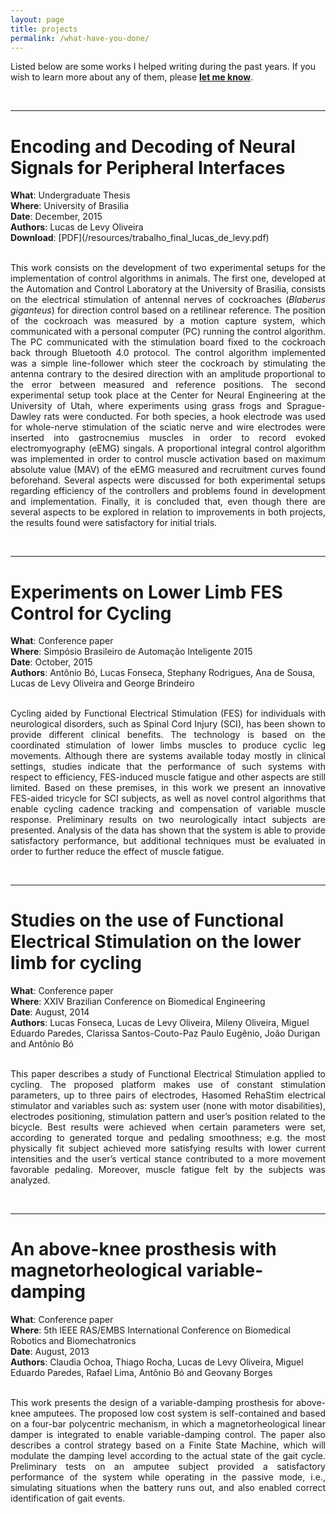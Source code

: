 ```yaml
---
layout: page
title: projects
permalink: /what-have-you-done/
---
```


Listed below are some works I helped writing during the past years.
If you wish to learn more about any of them, please <a href="mailto:{{ site.email | encode_email }}" title="please let me know! :-)"><b>let me know</b></a>.

<br>
<hr>

<h1>Encoding and Decoding of Neural Signals for Peripheral Interfaces</h1>
<b>What</b>: Undergraduate Thesis<br>
<b>Where</b>: University of Brasilia<br>
<b>Date</b>: December, 2015<br>
<b>Authors</b>: Lucas de Levy Oliveira<br>
<b>Download</b>: [PDF](/resources/trabalho_final_lucas_de_levy.pdf)<br>
<br>
<p align="justify">
This work consists on the development of two experimental setups for the implementation of control algorithms in animals. The first one, developed at the Automation and Control Laboratory at the University of Brasilia, consists on the electrical stimulation of antennal nerves of cockroaches (<i>Blaberus giganteus</i>) for direction control based on a retilinear reference. The position of the cockroach was measured by a motion capture system, which communicated with a personal computer (PC) running the control algorithm. The PC communicated with the stimulation board fixed to the cockroach back through Bluetooth 4.0 protocol. The control algorithm implemented was a simple line-follower which steer the cockroach by stimulating the antenna contrary to the desired direction with an amplitude proportional to the error between measured and reference positions. The second experimental setup took place at the Center for Neural Engineering at the University of Utah, where experiments using grass frogs and Sprague-Dawley rats were conducted. For both species, a hook electrode was used for whole-nerve stimulation of the sciatic nerve and wire electrodes were inserted into gastrocnemius muscles in order to record evoked electromyography (eEMG) singals. A proportional integral control algorithm was implemented in order to control muscle activation based on maximum absolute value (MAV) of the eEMG measured and recruitment curves found beforehand. Several aspects were discussed for both experimental setups regarding efficiency of the controllers and problems found in development and implementation. Finally, it is concluded that, even though there are several aspects to be explored in relation to improvements in both projects, the results found were satisfactory for initial trials.
</p>
<br>
<hr>

<h1>Experiments on Lower Limb FES Control for Cycling</h1>
<b>What</b>: Conference paper<br>
<b>Where</b>: Simpósio Brasileiro de Automação Inteligente 2015<br>
<b>Date</b>: October, 2015<br>
<b>Authors</b>: Antônio Bó, Lucas Fonseca, Stephany Rodrigues, Ana de Sousa, Lucas de Levy Oliveira and George Brindeiro<br>
<br>
<p align="justify">
Cycling aided by Functional Electrical Stimulation (FES) for individuals with neurological disorders, such as Spinal Cord Injury (SCI), has been shown to provide different clinical benefits. The technology is based on the coordinated stimulation of lower limbs muscles to produce cyclic leg movements. Although there are systems available today mostly in clinical settings, studies indicate that the performance of such systems with respect to efficiency, FES-induced muscle fatigue and other aspects are still limited. Based on these premises, in this work we present an innovative FES-aided tricycle for SCI subjects, as well as novel control algorithms that enable cycling cadence tracking and compensation of variable muscle response. Preliminary results on two neurologically intact subjects are presented. Analysis of the data has shown that the system is able to provide satisfactory performance, but additional techniques must be evaluated in order to further reduce the effect of muscle fatigue.
</p>
<br>
<hr>

<h1>Studies on the use of Functional Electrical Stimulation on the lower limb for cycling</h1>
<b>What</b>: Conference paper<br>
<b>Where</b>: XXIV Brazilian Conference on Biomedical Engineering<br>
<b>Date</b>: August, 2014<br>
<b>Authors</b>: Lucas Fonseca, Lucas de Levy Oliveira, Mileny Oliveira, Miguel Eduardo Paredes, Clarissa Santos-Couto-Paz Paulo Eugênio, João Durigan and Antônio Bó<br>
<br>
<p align="justify">
This paper describes a study of Functional Electrical Stimulation applied to cycling. The proposed platform makes use of constant stimulation parameters, up to three pairs of electrodes, Hasomed RehaStim electrical stimulator and variables such as: system user (none with motor disabilities), electrodes positioning, stimulation pattern and user’s position related to the bicycle. Best results were achieved when certain parameters were set, according to generated torque and pedaling smoothness; e.g. the most physically fit subject achieved more satisfying results with lower current intensities and the user’s vertical stance contributed to a more movement favorable pedaling. Moreover, muscle fatigue felt by the subjects was analyzed.
</p>
<br>
<hr>

<h1>An above-knee prosthesis with magnetorheological variable-damping</h1>
<b>What</b>: Conference paper<br>
<b>Where</b>: 5th IEEE RAS/EMBS International Conference on Biomedical Robotics and Biomechatronics<br>
<b>Date</b>: August, 2013<br>
<b>Authors</b>: Claudia Ochoa, Thiago Rocha, Lucas de Levy Oliveira, Miguel Eduardo Paredes, Rafael Lima, Antônio Bó and Geovany Borges<br>
<br>
<p align="justify">
This work presents the design of a variable-damping prosthesis for above-knee amputees. The proposed low cost system is self-contained and based on a four-bar polycentric mechanism, in which a magnetorheological linear damper is integrated to enable variable-damping control. The paper also describes a control strategy based on a Finite State Machine, which will modulate the damping level according to the actual state of the gait cycle. Preliminary tests on an amputee subject provided a satisfactory performance of the system while operating in the passive mode, i.e., simulating situations when the battery runs out, and also enabled correct identification of gait events.
</p>